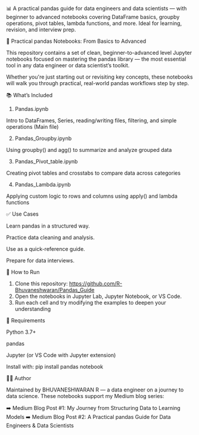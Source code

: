 
📊 A practical pandas guide for data engineers and data scientists — with beginner to advanced notebooks covering DataFrame basics, groupby operations, pivot tables, lambda functions, and more.  Ideal for learning, revision, and interview prep.

🐼 Practical pandas Notebooks: From Basics to Advanced

This repository contains a set of clean, beginner-to-advanced level Jupyter notebooks focused on mastering the pandas library — the most essential tool in any data engineer or data scientist’s toolkit.

Whether you're just starting out or revisiting key concepts, these notebooks will walk you through practical, real-world pandas workflows step by step.

📚 What’s Included

1. Pandas.ipynb

Intro to DataFrames, Series, reading/writing files, filtering, and simple operations (Main file)

2. Pandas_Groupby.ipynb

Using groupby() and agg() to summarize and analyze grouped data

3. Pandas_Pivot_table.ipynb

Creating pivot tables and crosstabs to compare data across categories

4. Pandas_Lambda.ipynb

Applying custom logic to rows and columns using apply() and lambda functions

✅ Use Cases

  Learn pandas in a structured way.
  
  Practice data cleaning and analysis.
  
  Use as a quick-reference guide.
  
  Prepare for data interviews.

🚀 How to Run

1. Clone this repository: 
  https://github.com/R-Bhuvaneshwaran/Pandas_Guide
3. Open the notebooks in Jupyter Lab, Jupyter Notebook, or VS Code.
4. Run each cell and try modifying the examples to deepen your understanding

🧠 Requirements

  Python 3.7+
  
  pandas
  
  Jupyter (or VS Code with Jupyter extension)

Install with:
  pip install pandas notebook
  
👨‍💻 Author

Maintained by BHUVANESHWARAN R — a data engineer on a journey to data science. These notebooks support my Medium blog series:

  ➡️ Medium Blog Post #1: My Journey from Structuring Data to Learning Models
  ➡️ Medium Blog Post #2: A Practical pandas Guide for Data Engineers & Data Scientists
